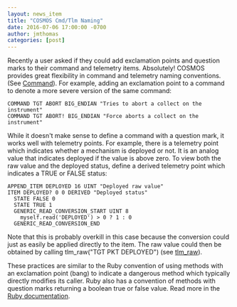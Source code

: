 ```yaml
---
layout: news_item
title: "COSMOS Cmd/Tlm Naming"
date: 2016-07-06 17:00:00 -0700
author: jmthomas
categories: [post]
---
```


Recently a user asked if they could add exclamation points and question marks to their command and telemetry items. Absolutely! COSMOS provides great flexibility in command and telemetry naming conventions. (See [Command](http://cosmosc2.com/docs/v4/command)). For example, adding an exclamation point to a command to denote a more severe version of the same command:

```
COMMAND TGT ABORT BIG_ENDIAN "Tries to abort a collect on the instrument"
COMMAND TGT ABORT! BIG_ENDIAN "Force aborts a collect on the instrument"
```

While it doesn't make sense to define a command with a question mark, it works well with telemetry points. For example, there is a telemetry point which indicates whether a mechanism is deployed or not. It is an analog value that indicates deployed if the value is above zero. To view both the raw value and the deployed status, define a derived telemetry point which indicates a TRUE or FALSE status:

```
APPEND_ITEM DEPLOYED 16 UINT "Deployed raw value"
ITEM DEPLOYED? 0 0 DERIVED "Deployed status"
  STATE FALSE 0
  STATE TRUE 1
  GENERIC_READ_CONVERSION_START UINT 8
    myself.read('DEPLOYED') > 0 ? 1 : 0
  GENERIC_READ_CONVERSION_END
```

Note that this is probably overkill in this case because the conversion could just as easily be applied directly to the item. The raw value could then be obtained by calling tlm_raw("TGT PKT DEPLOYED") (see [tlm_raw](http://cosmosc2.com/docs/v4/scripting#tlmraw)).

These practices are similar to the Ruby convention of using methods with an exclamation point (bang) to indicate a dangerous method which typically directly modifies its caller. Ruby also has a convention of methods with question marks returning a boolean true or false value. Read more in the [Ruby documentation](http://docs.ruby-lang.org/en/trunk/syntax/methods_rdoc.html).
